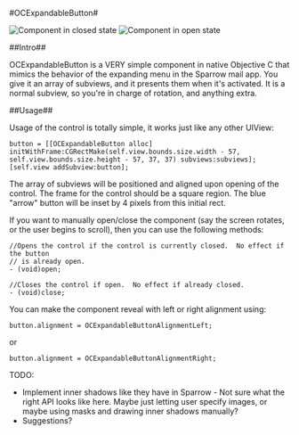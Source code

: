 #OCExpandableButton#

![Component in closed state](https://raw.github.com/ocrickard/OCExpandableButton/master/screen1.PNG)
![Component in open state](https://raw.github.com/ocrickard/OCExpandableButton/master/screen2.PNG)

##Intro##

OCExpandableButton is a VERY simple component in native Objective C that mimics the behavior of the expanding menu in the Sparrow mail app.  You give it an array of subviews, and it presents them when it's activated.  It is a normal subview, so you're in charge of rotation, and anything extra.

##Usage##

Usage of the control is totally simple, it works just like any other UIView:

```
button = [[OCExpandableButton alloc] initWithFrame:CGRectMake(self.view.bounds.size.width - 57, self.view.bounds.size.height - 57, 37, 37) subviews:subviews];
[self.view addSubview:button];
```

The array of subviews will be positioned and aligned upon opening of the control.  The frame for the control should be a square region.  The blue "arrow" button will be inset by 4 pixels from this initial rect.

If you want to manually open/close the component (say the screen rotates, or the user begins to scroll), then you can use the following methods:

```
//Opens the control if the control is currently closed.  No effect if the button
// is already open.
- (void)open;

//Closes the control if open.  No effect if already closed.
- (void)close;
```

You can make the component reveal with left or right alignment using:
```
button.alignment = OCExpandableButtonAlignmentLeft;
```
or
```
button.alignment = OCExpandableButtonAlignmentRight;
```

TODO:

- Implement inner shadows like they have in Sparrow - Not sure what the right API looks like here.  Maybe just letting user specify images, or maybe using masks and drawing inner shadows manually?
- Suggestions?
